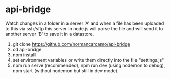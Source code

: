 # api-bridge
Watch changes in a folder in a server 'A' and when a file has been uploaded to this via ssh/sftp this server in node.js will parse the file and will send it to another server 'B' to save it in a datastore.

1. git clone https://github.com/normancarcamo/api-bridge
2. cd api-bridge
3. npm install
4. set environment variables or write them directly into the file "settings.js"
5. npm run serve (recommended), npm run dev (using nodemon to debug), npm start (without nodemon but still in dev mode).
